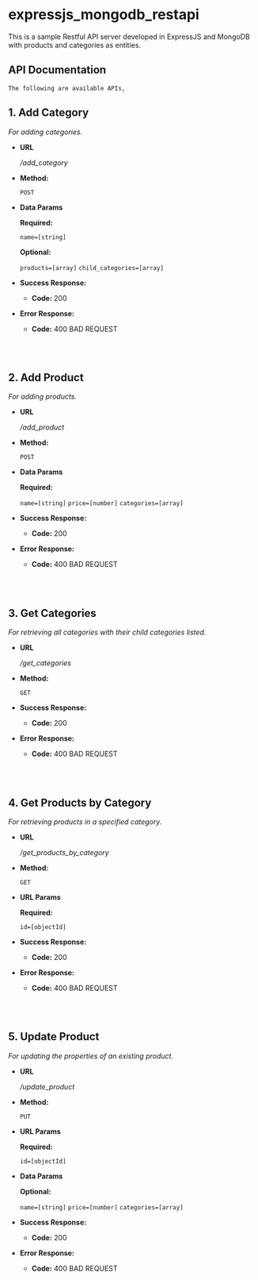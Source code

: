 # expressjs_mongodb_restapi
This is a sample Restful API server developed in ExpressJS and MongoDB with products and categories as entities.

**API Documentation**
----

    The following are available APIs,

**1. Add Category**
----
  _For adding categories._

* **URL**

  _/add_category_

* **Method:**

   `POST`
  
*  **Data Params**

   **Required:**
 
   `name=[string]`

   **Optional:**
 
   `products=[array]`
   `child_categories=[array]`


* **Success Response:**
  
  * **Code:** 200 <br />
    
* **Error Response:**

  * **Code:** 400 BAD REQUEST <br />

<br /><br />

**2. Add Product**
----
  _For adding products._

* **URL**

  _/add_product_

* **Method:**

   `POST`
  
*  **Data Params**

   **Required:**
 
   `name=[string]`
   `price=[number]`
   `categories=[array]`


* **Success Response:**
  
  * **Code:** 200 <br />
    
* **Error Response:**

  * **Code:** 400 BAD REQUEST <br />

<br /><br />

**3. Get Categories**
----
  _For retrieving all categories with their child categories listed._

* **URL**

  _/get_categories_

* **Method:**

   `GET`
  

* **Success Response:**
  
  * **Code:** 200 <br />
    
* **Error Response:**

  * **Code:** 400 BAD REQUEST <br />

<br /><br />

**4. Get Products by Category**
----
  _For retrieving products in a specified category._

* **URL**

  _/get_products_by_category_

* **Method:**

   `GET`
  
*  **URL Params**

   **Required:**
 
   `id=[objectId]`


* **Success Response:**
  
  * **Code:** 200 <br />
    
* **Error Response:**

  * **Code:** 400 BAD REQUEST <br />

<br /><br />


**5. Update Product**
----
  _For updating the properties of an existing product._

* **URL**

  _/update_product_

* **Method:**

   `PUT`
  
*  **URL Params**

   **Required:**
 
   `id=[objectId]`


*  **Data Params**

   **Optional:**
 
   `name=[string]`
   `price=[number]`
   `categories=[array]`


* **Success Response:**
  
  * **Code:** 200 <br />
    
* **Error Response:**

  * **Code:** 400 BAD REQUEST <br />

<br /><br />